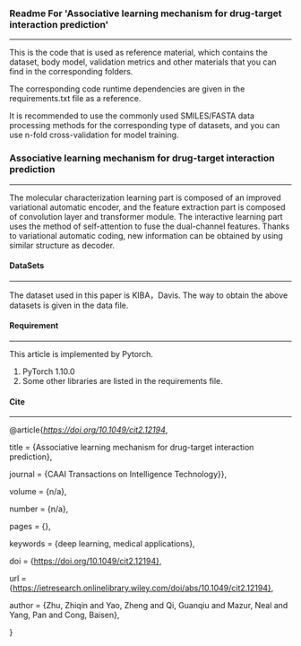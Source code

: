 ### Readme For 'Associative learning mechanism for drug-target interaction prediction'

-----------

This is the code that is used as reference material, which contains the dataset, body model, validation metrics and other materials that you can find in the corresponding folders.  

The corresponding code runtime dependencies are given in the requirements.txt file as a reference.  

It is recommended to use the commonly used SMILES/FASTA data processing methods for the corresponding type of datasets, and you can use n-fold cross-validation for model training.

### Associative learning mechanism for drug-target interaction prediction

-----------

The molecular characterization learning part is composed of an improved variational automatic encoder, and the feature extraction part is composed of convolution layer and transformer module. The interactive learning part uses the method of self-attention to fuse the dual-channel features. Thanks to variational automatic coding, new information can be obtained by using similar structure as decoder.

#### DataSets

----------

The dataset used in this paper is KIBA，Davis. The way to obtain the above datasets is given in the data file.

#### Requirement

-------------------

This article is implemented by Pytorch.

1. PyTorch 1.10.0
2. Some other libraries are listed in the requirements file.

#### Cite

----------------------------------------------

@article{*https://doi.org/10.1049/cit2.12194*,

title = {Associative learning mechanism for drug-target interaction prediction},

journal = {CAAI Transactions on Intelligence Technology}},

volume = {n/a},

number = {n/a},

pages = {},

keywords = {deep learning, medical applications},

doi = {https://doi.org/10.1049/cit2.12194},

url = {https://ietresearch.onlinelibrary.wiley.com/doi/abs/10.1049/cit2.12194},

author = {Zhu, Zhiqin and Yao, Zheng and Qi, Guanqiu and Mazur, Neal and Yang, Pan and Cong, Baisen},

}
